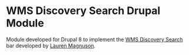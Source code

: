 # WMS Discovery Search Drupal Module

Module developed for Drupal 8 to implement the [WMS Discovery Search](https://github.com/lpmagnuson/discovery-tabbed-search) bar developed by [Lauren Magnuson](https://github.com/lpmagnuson).
